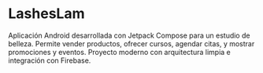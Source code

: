 # LashesLam
Aplicación Android desarrollada con Jetpack Compose para un estudio de belleza. Permite vender productos, ofrecer cursos, agendar citas, y mostrar promociones y eventos. Proyecto moderno con arquitectura limpia e integración con Firebase.
